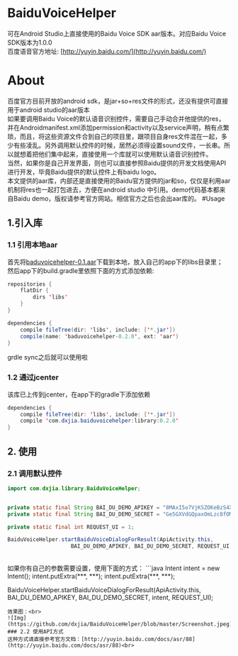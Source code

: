 # BaiduVoiceHelper
可在Android Studio上直接使用的Baidu Voice SDK aar版本。对应Baidu Voice SDK版本为1.0.0<br>
百度语音官方地址: [http://yuyin.baidu.com/](http://yuyin.baidu.com/)
# About
  百度官方目前开放的android sdk，是jar+so+res文件的形式，还没有提供可直接用于android studio的aar版本<br>
如果要调用Baidu Voice的默认语音识别控件，需要自己手动合并他提供的res，并在Androidmanifest.xml添加permission和activity以及service声明，稍有点繁琐，而且，将这些资源文件合到自己的项目里，跟项目自身res文件混在一起，多少有些凌乱。另外调用默认控件的时候，居然必须得设置sound文件，一长串。所以就想着把他们集中起来，直接使用一个库就可以使用默认语音识别控件。<br>
当然，如果你是自己开发界面，则也可以直接参照Baidu提供的开发文档使用API进行开发，毕竟Baidu提供的默认控件上有baidu logo。<br>
    本文提供的aar库，内部还是直接使用的Baidu官方提供的jar和so，仅仅是利用aar机制将res也一起打包进去，方便在android studio 中引用。demo代码基本都来自Baidu demo，版权请参考官方网站。相信官方之后也会出aar库的。
#Usage
## 1.引入库
### 1.1 引用本地aar
首先将[baduvoicehelper-0.1.aar](https://github.com/dxjia/BaiduVoiceHelper/raw/master/baduvoicehelper-0.2.0.aar)下载到本地，放入自己的app下的libs目录里；<br>
然后app下的build.gradle里依照下面的方式添加依赖:<br>
```java
repositories {
    flatDir {
        dirs 'libs'
    }
}

dependencies {
    compile fileTree(dir: 'libs', include: ['*.jar'])
    compile(name: 'baduvoicehelper-0.2.0', ext: 'aar')
}
```
grdle sync之后就可以使用啦
### 1.2 通过jcenter
该库已上传到jcenter，在app下的gradle下添加依赖
```java
dependencies {
    compile fileTree(dir: 'libs', include: ['*.jar'])
    compile 'com.dxjia.baiduvoicehelper:library:0.2.0'
}
```
## 2. 使用
### 2.1 调用默认控件
```java
import com.dxjia.library.BaiduVoiceHelper;


private static final String BAI_DU_DEMO_APIKEY = "8MAxI5o7VjKSZOKeBzS4XtxO";
private static final String BAI_DU_DEMO_SECRET = "Ge5GXVdGQpaxOmLzc8fOM8309ATCz9Ha";

private static final int REQUEST_UI = 1;

BaiduVoiceHelper.startBaiduVoiceDialogForResult(ApiActivity.this,
                    BAI_DU_DEMO_APIKEY, BAI_DU_DEMO_SECRET, REQUEST_UI);

```
<br>
如果你有自己的参数需要设置，使用下面的方式：
```java
Intent intent = new Intent();
intent.putExtra(***, ***);
intent.putExtra(***, ***);

BaiduVoiceHelper.startBaiduVoiceDialogForResult(ApiActivity.this,
                    BAI_DU_DEMO_APIKEY, BAI_DU_DEMO_SECRET, intent, REQUEST_UI);
```
效果图：<br>
![Img](https://github.com/dxjia/BaiduVoiceHelper/blob/master/Screenshot.jpeg)
### 2.2 使用API方式
这种方式请直接参考官方文档：[http://yuyin.baidu.com/docs/asr/88](http://yuyin.baidu.com/docs/asr/88)<br>
